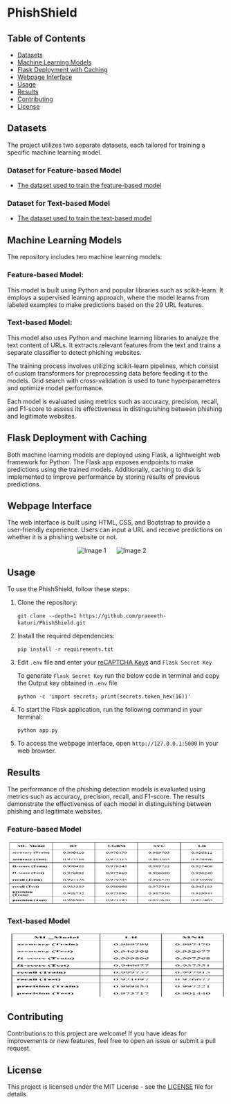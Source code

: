 # PhishShield

## Table of Contents

- [Datasets](#dataset)
- [Machine Learning Models](#machine-learning-models)
- [Flask Deployment with Caching](#flask-deployment-with-caching)
- [Webpage Interface](#webpage-interface)
- [Usage](#usage)
- [Results](#results)
- [Contributing](#contributing)
- [License](#license)

## Datasets

The project utilizes two separate datasets, each tailored for training a specific machine learning model.

### Dataset for Feature-based Model

- [The dataset used to train the feature-based model](https://www.kaggle.com/datasets/eswarchandt/phishing-website-detector)

### Dataset for Text-based Model

- [The dataset used to train the text-based model](https://www.kaggle.com/datasets/harisudhan411/phishing-and-legitimate-urls)

## Machine Learning Models

The repository includes two machine learning models:

### Feature-based Model:

This model is built using Python and popular libraries such as scikit-learn. It employs a supervised learning approach, where the model learns from labeled examples to make predictions based on the 29 URL features.

### Text-based Model:

This model also uses Python and machine learning libraries to analyze the text content of URLs. It extracts relevant features from the text and trains a separate classifier to detect phishing websites.

The training process involves utilizing scikit-learn pipelines, which consist of custom transformers for preprocessing data before feeding it to the models. Grid search with cross-validation is used to tune hyperparameters and optimize model performance.

Each model is evaluated using metrics such as accuracy, precision, recall, and F1-score to assess its effectiveness in distinguishing between phishing and legitimate websites.

## Flask Deployment with Caching

Both machine learning models are deployed using Flask, a lightweight web framework for Python. The Flask app exposes endpoints to make predictions using the trained models. Additionally, caching to disk is implemented to improve performance by storing results of previous predictions.

## Webpage Interface

The web interface is built using HTML, CSS, and Bootstrap to provide a user-friendly experience. Users can input a URL and receive predictions on whether it is a phishing website or not.
<div align="center">
    <img src="screenshots/phishing.gif" alt="Image 1" width="600" height="300" style="margin-right: 20px;">
    <img src="screenshots/legitimate.gif" alt="Image 2" width="600" height="300" style="margin-right: 20px;">
</div>

## Usage

To use the PhishShield, follow these steps:

1. Clone the repository:

   ```
   git clone --depth=1 https://github.com/praneeth-katuri/PhishShield.git
   ```

2. Install the required dependencies:

   ```
   pip install -r requirements.txt
   ```

3. Edit `.env` file and enter your [reCAPTCHA Keys](https://developers.google.com/recaptcha/intro) and `Flask Secret Key`

   To generate `Flask Secret Key` run the below code in terminal and copy the Output key obtained in `.env` file
    
   ```
   python -c 'import secrets; print(secrets.token_hex(16))'
   ```


4. To start the Flask application, run the following command in your terminal:

   ```
   python app.py
   ```

5. To access the webpage interface, open `http://127.0.0.1:5000` in your web browser.

## Results

The performance of the phishing detection models is evaluated using metrics such as accuracy, precision, recall, and F1-score. The results demonstrate the effectiveness of each model in distinguishing between phishing and legitimate websites.

### Feature-based Model

<div align="center">
    <img src="screenshots/result1.png" alt="Image 1" width="1000" height="150" style="margin-right: 20px;">
</div>

### Text-based Model

<div align="center">
    <img src="screenshots/result2.png" alt="Image 2" width="1000" height="150" style="margin-right: 20px;">
</div>

## Contributing

Contributions to this project are welcome! If you have ideas for improvements or new features, feel free to open an issue or submit a pull request.

## License

This project is licensed under the MIT License - see the [LICENSE](LICENSE) file for details.
